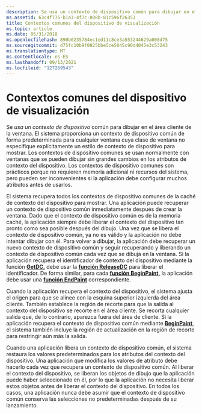 ```yaml
---
description: Se usa un contexto de dispositivo común para dibujar en el área cliente de la ventana.
ms.assetid: 63c4f775-b1a3-4f7c-808b-81c596f26353
title: Contextos comunes del dispositivo de visualización
ms.topic: article
ms.date: 05/31/2018
ms.openlocfilehash: 890b0235784ec1ed11c8ce3a553244629a008d75
ms.sourcegitcommit: d75fc10b9f0825bbe5ce5045c90d4045e3c53243
ms.translationtype: MT
ms.contentlocale: es-ES
ms.lasthandoff: 09/13/2021
ms.locfileid: "127269543"
---
```

# <a name="common-display-device-contexts"></a>Contextos comunes del dispositivo de visualización

Se *usa un contexto de dispositivo* común para dibujar en el área cliente de la ventana. El sistema proporciona un contexto de dispositivo común de forma predeterminada para cualquier ventana cuya clase de ventana no especifique explícitamente un estilo de contexto de dispositivo para mostrar. Los contextos de dispositivo comunes se usan normalmente con ventanas que se pueden dibujar sin grandes cambios en los atributos de contexto del dispositivo. Los contextos de dispositivo comunes son prácticos porque no requieren memoria adicional ni recursos del sistema, pero pueden ser inconvenientes si la aplicación debe configurar muchos atributos antes de usarlos.

El sistema recupera todos los contextos de dispositivo comunes de la caché de contexto del dispositivo para mostrar. Una aplicación puede recuperar un contexto de dispositivo común inmediatamente después de crear la ventana. Dado que el contexto de dispositivo común es de la memoria caché, la aplicación siempre debe liberar el contexto del dispositivo tan pronto como sea posible después del dibujo. Una vez que se libera el contexto de dispositivo común, ya no es válido y la aplicación no debe intentar dibujar con él. Para volver a dibujar, la aplicación debe recuperar un nuevo contexto de dispositivo común y seguir recuperando y liberando un contexto de dispositivo común cada vez que se dibuja en la ventana. Si la aplicación recupera el identificador de contexto del dispositivo mediante la función [**GetDC,**](/windows/desktop/api/Winuser/nf-winuser-getdc) debe usar la [**función ReleaseDC**](/windows/desktop/api/Winuser/nf-winuser-releasedc) para liberar el identificador. De forma similar, para cada [**función BeginPaint,**](/windows/desktop/api/Winuser/nf-winuser-beginpaint) la aplicación debe usar una [**función EndPaint**](/windows/desktop/api/Winuser/nf-winuser-endpaint) correspondiente.

Cuando la aplicación recupera el contexto del dispositivo, el sistema ajusta el origen para que se alinee con la esquina superior izquierda del área cliente. También establece la región de recorte para que la salida al contexto del dispositivo se recorte en el área cliente. Se recorta cualquier salida que, de lo contrario, aparezca fuera del área de cliente. Si la aplicación recupera el contexto de dispositivo común mediante [**BeginPaint**](/windows/desktop/api/Winuser/nf-winuser-beginpaint), el sistema también incluye la región de actualización en la región de recorte para restringir aún más la salida.

Cuando una aplicación libera un contexto de dispositivo común, el sistema restaura los valores predeterminados para los atributos del contexto del dispositivo. Una aplicación que modifica los valores de atributo debe hacerlo cada vez que recupera un contexto de dispositivo común. Al liberar el contexto del dispositivo, se liberan los objetos de dibujo que la aplicación puede haber seleccionado en él, por lo que la aplicación no necesita liberar estos objetos antes de liberar el contexto del dispositivo. En todos los casos, una aplicación nunca debe asumir que el contexto de dispositivo común conserva las selecciones no predeterminadas después de su lanzamiento.

 

 



